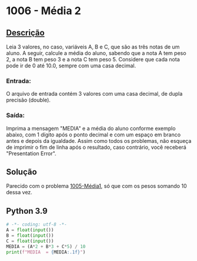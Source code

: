 # 1006 - Média 2

## [Descrição](https://www.beecrowd.com.br/judge/pt/problems/view/1006)

Leia 3 valores, no caso, variáveis A, B e C, que são as três notas de um aluno. A seguir, calcule a média do aluno, sabendo que a nota A tem peso 2, a nota B tem peso 3 e a nota C tem peso 5. Considere que cada nota pode ir de 0 até 10.0, sempre com uma casa decimal.

### Entrada:
O arquivo de entrada contém 3 valores com uma casa decimal, de dupla precisão (double).

### Saída:
Imprima a mensagem "MEDIA" e a média do aluno conforme exemplo abaixo, com 1 dígito após o ponto decimal e com um espaço em branco antes e depois da igualdade. Assim como todos os problemas, não esqueça de imprimir o fim de linha após o resultado, caso contrário, você receberá "Presentation Error".

## Solução

Parecido com o problema [1005-Média1](../1005-Média1), só que com os pesos somando 10 dessa vez.

## Python 3.9

```Python
# -*- coding: utf-8 -*-
A = float(input())
B = float(input())
C = float(input())
MEDIA = (A*2 + B*3 + C*5) / 10
print(f"MEDIA  = {MEDIA:.1f}")
```
